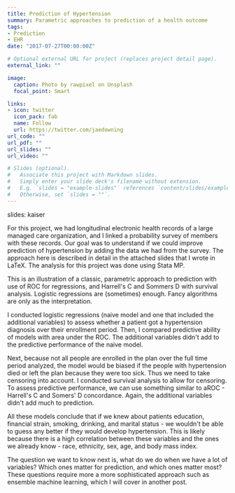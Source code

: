 ```yaml
---
title: Prediction of Hypertension
summary: Parametric approaches to prediction of a health outcome 
tags:
- Prediction
- EHR 
date: "2017-07-27T00:00:00Z"

# Optional external URL for project (replaces project detail page).
external_link: ""

image:
  caption: Photo by rawpixel on Unsplash
  focal_point: Smart

links:
- icon: twitter
  icon_pack: fab
  name: Follow
  url: https://twitter.com/jaedowning
url_code: ""
url_pdf: ""
url_slides: ""
url_video: ""

# Slides (optional).
#   Associate this project with Markdown slides.
#   Simply enter your slide deck's filename without extension.
#   E.g. `slides = "example-slides"` references `content/slides/example-slides.md`.
#   Otherwise, set `slides = ""`.
---
```

slides: kaiser

For this project, we had longitudinal electronic health records of a large managed care organization, and I linked a probability survey of members with these records. Our goal was to understand if we could improve prediction of hypertension by adding the data we had from the survey. The approach here is described in detail in the attached slides that I wrote in LaTeX. The analysis for this project was done using Stata MP.

This is an illustration of a classic, parametric approach to prediction with use of ROC for regressions, and Harrell's C and Sommers D with survival analysis. Logistic regressions are (sometimes) enough. Fancy algorithms are only as the interpretation. 

I conducted logistic regressions (naive model and one that included the additional variables) to assess whether a patient got a hypertension diagnosis over their enrollment period. Then, I compared predictive ability of models with area under the ROC. The additional variables didn't add to the predictive performance of the naive model.

Next, because not all people are enrolled in the plan over the full time period analyzed, the model would be biased if the people with hypertension died or left the plan because they were too sick. Thus we need to take censoring into account. I conducted survival analysis to allow for censoring. To assess predictive performance, we can use something similar to aROC - Harrell's C and Somers' D concordance. Again, the additional variables didn't add much to prediction.

All these models conclude that if we knew about patients education, financial strain, smoking, drinking, and marital status - we wouldn't be able to guess any better if they would develop hypertension. This is likely because there is a high correlation between these variables and the ones we already know - race, ethnicity, sex, age, and body mass index. 

The question we want to know next is, what do we do when we have a lot of variables? Which ones matter for prediction, and which ones matter most? These questions require more a more sophisticated approach such as ensemble machine learning, which I will cover in another post. 

